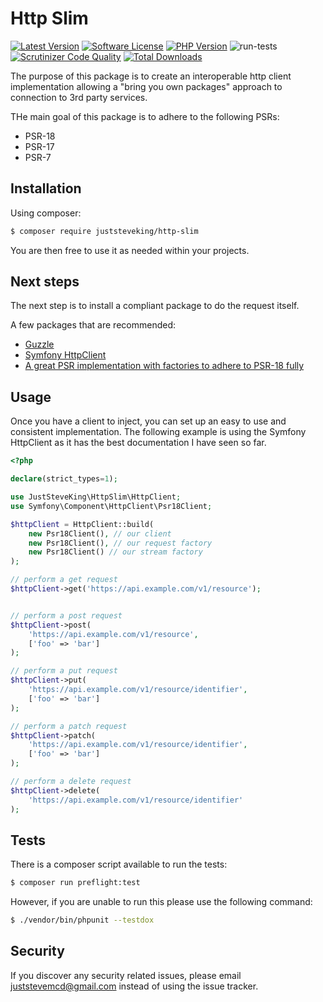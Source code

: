 # Http Slim

<!-- BADGES_START -->
[![Latest Version][badge-release]][packagist]
[![Software License][badge-license]][license]
[![PHP Version][badge-php]][php]
![run-tests](https://github.com/JustSteveKing/http-slim/workflows/run-tests/badge.svg)
[![Scrutinizer Code Quality](https://scrutinizer-ci.com/g/JustSteveKing/http-slim/badges/quality-score.png?b=master)](https://scrutinizer-ci.com/g/JustSteveKing/http-slim/?branch=master)
[![Total Downloads][badge-downloads]][downloads]

[badge-release]: https://img.shields.io/packagist/v/juststeveking/http-slim.svg?style=flat-square&label=release
[badge-license]: https://img.shields.io/packagist/l/juststeveking/http-slim.svg?style=flat-square
[badge-php]: https://img.shields.io/packagist/php-v/juststeveking/http-slim.svg?style=flat-square

[badge-downloads]: https://img.shields.io/packagist/dt/juststeveking/http-slim.svg?style=flat-square&colorB=mediumvioletred

[packagist]: https://packagist.org/packages/juststeveking/http-slim
[license]: https://github.com/JustSteveKing/http-slim/blob/master/LICENSE
[php]: https://php.net
[downloads]: https://packagist.org/packages/juststeveking/http-slim
<!-- BADGES_END -->

The purpose of this package is to create an interoperable http client implementation allowing a "bring you own packages" approach to connection to 3rd party services.

THe main goal of this package is to adhere to the following PSRs:

- PSR-18
- PSR-17
- PSR-7


## Installation

Using composer:

```bash
$ composer require juststeveking/http-slim
```

You are then free to use it as needed within your projects.

## Next steps

The next step is to install a compliant package to do the request itself.

A few packages that are recommended:

- [Guzzle](http://docs.guzzlephp.org/en/stable/)
- [Symfony HttpClient](https://symfony.com/doc/current/components/http_client.html)
- [A great PSR implementation with factories to adhere to PSR-18 fully](https://github.com/Nyholm/psr7)


## Usage

Once you have a client to inject, you can set up an easy to use and consistent implementation. The following example is using the Symfony HttpClient as it has the best documentation I have seen so far.


```php
<?php

declare(strict_types=1);

use JustSteveKing\HttpSlim\HttpClient;
use Symfony\Component\HttpClient\Psr18Client;

$httpClient = HttpClient::build(
    new Psr18Client(), // our client
    new Psr18Client(), // our request factory
    new Psr18Client() // our stream factory
);

// perform a get request
$httpClient->get('https://api.example.com/v1/resource');


// perform a post request
$httpClient->post(
    'https://api.example.com/v1/resource',
    ['foo' => 'bar']
);

// perform a put request
$httpClient->put(
    'https://api.example.com/v1/resource/identifier',
    ['foo' => 'bar']
);

// perform a patch request
$httpClient->patch(
    'https://api.example.com/v1/resource/identifier',
    ['foo' => 'bar']
);

// perform a delete request
$httpClient->delete(
    'https://api.example.com/v1/resource/identifier'
);
```

## Tests

There is a composer script available to run the tests:

```bash
$ composer run preflight:test
```

However, if you are unable to run this please use the following command:

```bash
$ ./vendor/bin/phpunit --testdox
```

## Security

If you discover any security related issues, please email juststevemcd@gmail.com instead of using the issue tracker.
